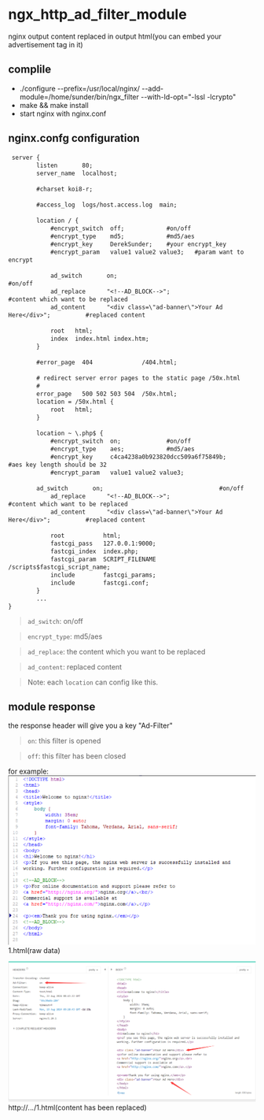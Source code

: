 # ngx_http_ad_filter_module

nginx output content replaced in output html(you can embed your advertisement tag in it)

## complile

- ./configure --prefix=/usr/local/nginx/ --add-module=/home/sunder/bin/ngx_filter --with-ld-opt="-lssl -lcrypto"
- make && make install
- start nginx with nginx.conf

## nginx.confg configuration
```
 server {
        listen       80;
        server_name  localhost;

        #charset koi8-r;

        #access_log  logs/host.access.log  main;

        location / {
            #encrypt_switch  off;            #on/off
            #encrypt_type    md5;            #md5/aes
            #encrypt_key     DerekSunder;    #your encrypt_key
            #encrypt_param   value1 value2 value3;   #param want to encrypt

            ad_switch       on;									#on/off
            ad_replace      "<!--AD_BLOCK-->";							#content which want to be replaced
            ad_content      "<div class=\"ad-banner\">Your Ad Here</div>";			#replaced content

            root   html;
            index  index.html index.htm;
        }

        #error_page  404              /404.html;

        # redirect server error pages to the static page /50x.html
        #
        error_page   500 502 503 504  /50x.html;
        location = /50x.html {
            root   html;
        }

        location ~ \.php$ {
            #encrypt_switch  on;             #on/off
            #encrypt_type    aes;            #md5/aes
            #encrypt_key     c4ca4238a0b923820dcc509a6f75849b;     #aes key length should be 32
            #encrypt_param   value1 value2 value3;

	    ad_switch       on;									#on/off
            ad_replace      "<!--AD_BLOCK-->";							#content which want to be replaced
            ad_content      "<div class=\"ad-banner\">Your Ad Here</div>";			#replaced content

            root           html;
            fastcgi_pass   127.0.0.1:9000;
            fastcgi_index  index.php;
            fastcgi_param  SCRIPT_FILENAME  /scripts$fastcgi_script_name;
            include        fastcgi_params;
            include        fastcgi.conf;
        }
        ...
}
```
> `ad_switch`: on/off

> `encrypt_type`: md5/aes

> `ad_replace`: the content which you want to be replaced

> `ad_content`: replaced content

> Note: each `location` can config like this.

## module response
the response header will give you a key "Ad-Filter"
> `on`: this filter is opened

> `off`: this filter has been closed

for example:
![Alt Text](../pic/ad_replace_before.jpg)
1.html(raw data)


![Alt Text](../pic/ad_replace_after.jpg)
http://*.*.*.*/1.html(content has been replaced)
